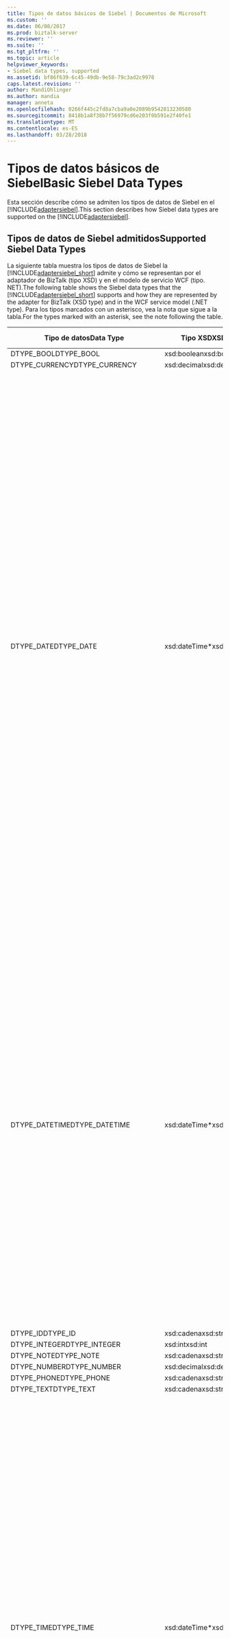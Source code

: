 ```yaml
---
title: Tipos de datos básicos de Siebel | Documentos de Microsoft
ms.custom: ''
ms.date: 06/08/2017
ms.prod: biztalk-server
ms.reviewer: ''
ms.suite: ''
ms.tgt_pltfrm: ''
ms.topic: article
helpviewer_keywords:
- Siebel data types, supported
ms.assetid: bf86f639-6c45-49db-9e58-79c3ad2c9978
caps.latest.revision: ''
author: MandiOhlinger
ms.author: mandia
manager: anneta
ms.openlocfilehash: 0266f445c2fd8a7cba9a0e2089b9542813230580
ms.sourcegitcommit: 8418b1a8f38b7f56979cd6e203f0b591e2f40fe1
ms.translationtype: MT
ms.contentlocale: es-ES
ms.lasthandoff: 03/28/2018
---
```

# <a name="basic-siebel-data-types"></a><span data-ttu-id="a31b1-102">Tipos de datos básicos de Siebel</span><span class="sxs-lookup"><span data-stu-id="a31b1-102">Basic Siebel Data Types</span></span>
<span data-ttu-id="a31b1-103">Esta sección describe cómo se admiten los tipos de datos de Siebel en el [!INCLUDE[adaptersiebel](../../includes/adaptersiebel-md.md)].</span><span class="sxs-lookup"><span data-stu-id="a31b1-103">This section describes how Siebel data types are supported on the [!INCLUDE[adaptersiebel](../../includes/adaptersiebel-md.md)].</span></span>  
  
## <a name="supported-siebel-data-types"></a><span data-ttu-id="a31b1-104">Tipos de datos de Siebel admitidos</span><span class="sxs-lookup"><span data-stu-id="a31b1-104">Supported Siebel Data Types</span></span>  
 <span data-ttu-id="a31b1-105">La siguiente tabla muestra los tipos de datos de Siebel la [!INCLUDE[adaptersiebel_short](../../includes/adaptersiebel-short-md.md)] admite y cómo se representan por el adaptador de BizTalk (tipo XSD) y en el modelo de servicio WCF (tipo. NET).</span><span class="sxs-lookup"><span data-stu-id="a31b1-105">The following table shows the Siebel data types that the [!INCLUDE[adaptersiebel_short](../../includes/adaptersiebel-short-md.md)] supports and how they are represented by the adapter for BizTalk (XSD type) and in the WCF service model (.NET type).</span></span> <span data-ttu-id="a31b1-106">Para los tipos marcados con un asterisco, vea la nota que sigue a la tabla.</span><span class="sxs-lookup"><span data-stu-id="a31b1-106">For the types marked with an asterisk, see the note following the table.</span></span>  
  
|<span data-ttu-id="a31b1-107">Tipo de datos</span><span class="sxs-lookup"><span data-stu-id="a31b1-107">Data Type</span></span>|<span data-ttu-id="a31b1-108">Tipo XSD</span><span class="sxs-lookup"><span data-stu-id="a31b1-108">XSD type</span></span>|<span data-ttu-id="a31b1-109">Tipo de .NET</span><span class="sxs-lookup"><span data-stu-id="a31b1-109">.NET type</span></span>|<span data-ttu-id="a31b1-110">Description</span><span class="sxs-lookup"><span data-stu-id="a31b1-110">Description</span></span>|  
|---------------|--------------|---------------|-----------------|  
|<span data-ttu-id="a31b1-111">DTYPE_BOOL</span><span class="sxs-lookup"><span data-stu-id="a31b1-111">DTYPE_BOOL</span></span>|<span data-ttu-id="a31b1-112">xsd:boolean</span><span class="sxs-lookup"><span data-stu-id="a31b1-112">xsd:boolean</span></span>|<span data-ttu-id="a31b1-113">Boolean</span><span class="sxs-lookup"><span data-stu-id="a31b1-113">Boolean</span></span>|-|  
|<span data-ttu-id="a31b1-114">DTYPE_CURRENCY</span><span class="sxs-lookup"><span data-stu-id="a31b1-114">DTYPE_CURRENCY</span></span>|<span data-ttu-id="a31b1-115">xsd:decimal</span><span class="sxs-lookup"><span data-stu-id="a31b1-115">xsd:decimal</span></span>|<span data-ttu-id="a31b1-116">Decimal</span><span class="sxs-lookup"><span data-stu-id="a31b1-116">Decimal</span></span>|-|  
|<span data-ttu-id="a31b1-117">DTYPE_DATE</span><span class="sxs-lookup"><span data-stu-id="a31b1-117">DTYPE_DATE</span></span>|<span data-ttu-id="a31b1-118">xsd:dateTime\*</span><span class="sxs-lookup"><span data-stu-id="a31b1-118">xsd:dateTime\*</span></span>|<span data-ttu-id="a31b1-119">DateTime</span><span class="sxs-lookup"><span data-stu-id="a31b1-119">DateTime</span></span>|<span data-ttu-id="a31b1-120">El valor no debe ser la hora Universal coordinada (UTC).</span><span class="sxs-lookup"><span data-stu-id="a31b1-120">The value must not be Coordinated Universal Time (UTC).</span></span><br /><br /> <span data-ttu-id="a31b1-121">-Para XSD: DateTime, los valores se esperan para seguir este patrón: "(\d\d\d\d-\d\d-\d\d)T(00:00:00) (.\*)".</span><span class="sxs-lookup"><span data-stu-id="a31b1-121">-   For xsd:dateTime, values are expected to follow this pattern: "(\d\d\d\d-\d\d-\d\d)T(00:00:00)(.\*)".</span></span><br /><span data-ttu-id="a31b1-122">-Para **DateTime** objetos,**DateTime.Kind** debe ser **DateTimeKind.Unspecified**.</span><span class="sxs-lookup"><span data-stu-id="a31b1-122">-   For **DateTime** objects,**DateTime.Kind** must be **DateTimeKind.Unspecified**.</span></span><br /><br /> <span data-ttu-id="a31b1-123">El componente de hora se omitirá el adaptador.</span><span class="sxs-lookup"><span data-stu-id="a31b1-123">The time component will be ignored by the adapter.</span></span><br /><br /> <span data-ttu-id="a31b1-124">Para los mensajes salientes, el adaptador realiza una validación en tiempo de ejecución para asegurarse de que el valor especificado no es UTC (z o del desplazamiento de UTC).</span><span class="sxs-lookup"><span data-stu-id="a31b1-124">For outbound messages, the adapter performs a runtime validation to ensure that the value specified is not UTC (z or UTC offset).</span></span> <span data-ttu-id="a31b1-125">Si se produce un error en la que la validación, el adaptador inicia una excepción.</span><span class="sxs-lookup"><span data-stu-id="a31b1-125">If that validation fails, the adapter throws an exception.</span></span><br /><br /> <span data-ttu-id="a31b1-126">Cuando este tipo se expone como XSD: String (según las reglas que se explica más adelante):</span><span class="sxs-lookup"><span data-stu-id="a31b1-126">When this type is exposed as xsd:string (based on rules explained below):</span></span><br /><br /> <span data-ttu-id="a31b1-127">-El formato viene determinado por la base de datos subyacente.</span><span class="sxs-lookup"><span data-stu-id="a31b1-127">-   The format is determined by the underlying database.</span></span><br /><span data-ttu-id="a31b1-128">-Ninguna validación en tiempo de ejecución se realiza en el valor.</span><span class="sxs-lookup"><span data-stu-id="a31b1-128">-   No runtime validation is performed on the value.</span></span>|  
|<span data-ttu-id="a31b1-129">DTYPE_DATETIME</span><span class="sxs-lookup"><span data-stu-id="a31b1-129">DTYPE_DATETIME</span></span>|<span data-ttu-id="a31b1-130">xsd:dateTime\*</span><span class="sxs-lookup"><span data-stu-id="a31b1-130">xsd:dateTime\*</span></span>|<span data-ttu-id="a31b1-131">DateTime</span><span class="sxs-lookup"><span data-stu-id="a31b1-131">DateTime</span></span>|<span data-ttu-id="a31b1-132">El valor puede contener componentes de fecha y hora y no debe ser UTC.</span><span class="sxs-lookup"><span data-stu-id="a31b1-132">The value can contain both date and time components and must not be UTC.</span></span><br /><br /> <span data-ttu-id="a31b1-133">-Para **DateTime** objetos, **DateTime.Kind** debe ser **DateTimeKind.Unspecified**.</span><span class="sxs-lookup"><span data-stu-id="a31b1-133">-   For **DateTime** objects, **DateTime.Kind** must be **DateTimeKind.Unspecified**.</span></span><br /><br /> <span data-ttu-id="a31b1-134">Para los mensajes salientes, el adaptador realiza una validación en tiempo de ejecución para asegurarse de que se cumplen estas condiciones; Si se produce un error en la validación, el adaptador lanza una excepción.</span><span class="sxs-lookup"><span data-stu-id="a31b1-134">For outbound messages, the adapter performs a run-time validation to ensure that these conditions are met; if the validation fails, the adapter throws an exception.</span></span><br /><br /> <span data-ttu-id="a31b1-135">Cuando este tipo se expone como XSD: String (según las reglas que se explica más adelante):</span><span class="sxs-lookup"><span data-stu-id="a31b1-135">When this type is exposed as xsd:string (based on rules explained below):</span></span><br /><br /> <span data-ttu-id="a31b1-136">-El formato viene determinado por la base de datos subyacente.</span><span class="sxs-lookup"><span data-stu-id="a31b1-136">-   The format is determined by the underlying database.</span></span><br /><span data-ttu-id="a31b1-137">-Ninguna validación en tiempo de ejecución se realiza en el valor.</span><span class="sxs-lookup"><span data-stu-id="a31b1-137">-   No run-time validation is performed on the value.</span></span>|  
|<span data-ttu-id="a31b1-138">DTYPE_ID</span><span class="sxs-lookup"><span data-stu-id="a31b1-138">DTYPE_ID</span></span>|<span data-ttu-id="a31b1-139">xsd:cadena</span><span class="sxs-lookup"><span data-stu-id="a31b1-139">xsd:string</span></span>|<span data-ttu-id="a31b1-140">String</span><span class="sxs-lookup"><span data-stu-id="a31b1-140">String</span></span>|-|  
|<span data-ttu-id="a31b1-141">DTYPE_INTEGER</span><span class="sxs-lookup"><span data-stu-id="a31b1-141">DTYPE_INTEGER</span></span>|<span data-ttu-id="a31b1-142">xsd:int</span><span class="sxs-lookup"><span data-stu-id="a31b1-142">xsd:int</span></span>|<span data-ttu-id="a31b1-143">Int32</span><span class="sxs-lookup"><span data-stu-id="a31b1-143">Int32</span></span>|-|  
|<span data-ttu-id="a31b1-144">DTYPE_NOTE</span><span class="sxs-lookup"><span data-stu-id="a31b1-144">DTYPE_NOTE</span></span>|<span data-ttu-id="a31b1-145">xsd:cadena</span><span class="sxs-lookup"><span data-stu-id="a31b1-145">xsd:string</span></span>|<span data-ttu-id="a31b1-146">String</span><span class="sxs-lookup"><span data-stu-id="a31b1-146">String</span></span>|-|  
|<span data-ttu-id="a31b1-147">DTYPE_NUMBER</span><span class="sxs-lookup"><span data-stu-id="a31b1-147">DTYPE_NUMBER</span></span>|<span data-ttu-id="a31b1-148">xsd:decimal</span><span class="sxs-lookup"><span data-stu-id="a31b1-148">xsd:decimal</span></span>|<span data-ttu-id="a31b1-149">Decimal</span><span class="sxs-lookup"><span data-stu-id="a31b1-149">Decimal</span></span>|-|  
|<span data-ttu-id="a31b1-150">DTYPE_PHONE</span><span class="sxs-lookup"><span data-stu-id="a31b1-150">DTYPE_PHONE</span></span>|<span data-ttu-id="a31b1-151">xsd:cadena</span><span class="sxs-lookup"><span data-stu-id="a31b1-151">xsd:string</span></span>|<span data-ttu-id="a31b1-152">String</span><span class="sxs-lookup"><span data-stu-id="a31b1-152">String</span></span>|-|  
|<span data-ttu-id="a31b1-153">DTYPE_TEXT</span><span class="sxs-lookup"><span data-stu-id="a31b1-153">DTYPE_TEXT</span></span>|<span data-ttu-id="a31b1-154">xsd:cadena</span><span class="sxs-lookup"><span data-stu-id="a31b1-154">xsd:string</span></span>|<span data-ttu-id="a31b1-155">String</span><span class="sxs-lookup"><span data-stu-id="a31b1-155">String</span></span>|-|  
|<span data-ttu-id="a31b1-156">DTYPE_TIME</span><span class="sxs-lookup"><span data-stu-id="a31b1-156">DTYPE_TIME</span></span>|<span data-ttu-id="a31b1-157">xsd:dateTime\*</span><span class="sxs-lookup"><span data-stu-id="a31b1-157">xsd:dateTime\*</span></span>|<span data-ttu-id="a31b1-158">DateTime</span><span class="sxs-lookup"><span data-stu-id="a31b1-158">DateTime</span></span>|<span data-ttu-id="a31b1-159">El valor no debe ser UTC.</span><span class="sxs-lookup"><span data-stu-id="a31b1-159">The value must not be UTC.</span></span><br /><br /> <span data-ttu-id="a31b1-160">-Para XSD: DateTime, los valores se esperan para seguir este patrón: (1753-01-01)T(\d\d:\d\d:\d\d) (.\*) ".</span><span class="sxs-lookup"><span data-stu-id="a31b1-160">-   For xsd:dateTime, values are expected to follow this pattern: (1753-01-01)T(\d\d:\d\d:\d\d)(.\*)".</span></span><br /><span data-ttu-id="a31b1-161">-Para **DateTime** objetos**, DateTime.Kind** debe ser **DateTimeKind.Unspecified**.</span><span class="sxs-lookup"><span data-stu-id="a31b1-161">-   For **DateTime** objects**, DateTime.Kind** must be **DateTimeKind.Unspecified**.</span></span><br /><br /> <span data-ttu-id="a31b1-162">Para los mensajes salientes, el adaptador realiza una validación en tiempo de ejecución para asegurarse de que el valor especificado no es UTC (z o del desplazamiento de UTC).</span><span class="sxs-lookup"><span data-stu-id="a31b1-162">For outbound messages, the adapter performs a runtime validation to ensure that the value specified is not UTC (z or UTC offset).</span></span> <span data-ttu-id="a31b1-163">Si se produce un error en la que la validación, el adaptador inicia una excepción.</span><span class="sxs-lookup"><span data-stu-id="a31b1-163">If that validation fails, the adapter throws an exception.</span></span><br /><br /> <span data-ttu-id="a31b1-164">Cuando este tipo se expone como XSD: String (según las reglas que se explica más adelante):</span><span class="sxs-lookup"><span data-stu-id="a31b1-164">When this type is exposed as xsd:string (based on the rules explained below):</span></span><br /><br /> <span data-ttu-id="a31b1-165">-El formato viene determinado por la base de datos subyacente.</span><span class="sxs-lookup"><span data-stu-id="a31b1-165">-   The format is determined by the underlying database.</span></span><br /><span data-ttu-id="a31b1-166">-Ninguna validación en tiempo de ejecución se realiza en el valor.</span><span class="sxs-lookup"><span data-stu-id="a31b1-166">-   No run-time validation is performed on the value.</span></span>|  
|<span data-ttu-id="a31b1-167">DTYPE_UTCDATETIME</span><span class="sxs-lookup"><span data-stu-id="a31b1-167">DTYPE_UTCDATETIME</span></span>|<span data-ttu-id="a31b1-168">xsd:dateTime\*</span><span class="sxs-lookup"><span data-stu-id="a31b1-168">xsd:dateTime\*</span></span>|<span data-ttu-id="a31b1-169">DateTime</span><span class="sxs-lookup"><span data-stu-id="a31b1-169">DateTime</span></span>|<span data-ttu-id="a31b1-170">El valor puede contener componentes de fecha y hora y debe ser la hora UTC.</span><span class="sxs-lookup"><span data-stu-id="a31b1-170">The value can contain both date and time components and must be UTC.</span></span><br /><br /> <span data-ttu-id="a31b1-171">-Para XSD: DateTime, el valor se debe expresar en UTC (notación de "Z" o el desplazamiento de UTC).</span><span class="sxs-lookup"><span data-stu-id="a31b1-171">-   For xsd:dateTime, the value must be expressed in UTC ('Z' notation or UTC offset).</span></span><br /><span data-ttu-id="a31b1-172">-Para **DateTime** objetos **DateTime.Kind** debe ser **DateTimeKind.Utc**.</span><span class="sxs-lookup"><span data-stu-id="a31b1-172">-   For **DateTime** objects **DateTime.Kind** must be **DateTimeKind.Utc**.</span></span><br /><br /> <span data-ttu-id="a31b1-173">Para los mensajes salientes, el adaptador realiza una validación en tiempo de ejecución para asegurarse de que se cumplen estas condiciones; Si se produce un error en la validación, el adaptador lanza una excepción.</span><span class="sxs-lookup"><span data-stu-id="a31b1-173">For outbound messages, the adapter performs a run-time validation to ensure that these conditions are met; if the validation fails, the adapter throws an exception.</span></span><br /><br /> <span data-ttu-id="a31b1-174">Cuando este tipo se expone como XSD: String (según las reglas que se explica más adelante):</span><span class="sxs-lookup"><span data-stu-id="a31b1-174">When this type is exposed as xsd:string (based on rules explained below):</span></span><br /><br /> <span data-ttu-id="a31b1-175">-El formato viene determinado por la base de datos subyacente.</span><span class="sxs-lookup"><span data-stu-id="a31b1-175">-   The format is determined by the underlying database.</span></span><br /><span data-ttu-id="a31b1-176">-Ninguna validación en tiempo de ejecución se realiza en el valor.</span><span class="sxs-lookup"><span data-stu-id="a31b1-176">-   No run-time validation is performed on the value.</span></span>|  
  
 <span data-ttu-id="a31b1-177">Éstos son los tipos de argumentos de método de servicio para la empresa:</span><span class="sxs-lookup"><span data-stu-id="a31b1-177">The following are the Business Service method argument types:</span></span>  
  
 <span data-ttu-id="a31b1-178">Date</span><span class="sxs-lookup"><span data-stu-id="a31b1-178">Date</span></span>  
 <span data-ttu-id="a31b1-179">El mismo que DTYPE_DATE.</span><span class="sxs-lookup"><span data-stu-id="a31b1-179">The same as DTYPE_DATE.</span></span>  
  
 <span data-ttu-id="a31b1-180">Number</span><span class="sxs-lookup"><span data-stu-id="a31b1-180">Number</span></span>  
 <span data-ttu-id="a31b1-181">El mismo que DTYPE_NUMBER.</span><span class="sxs-lookup"><span data-stu-id="a31b1-181">The same as DTYPE_NUMBER.</span></span>  
  
 <span data-ttu-id="a31b1-182">String</span><span class="sxs-lookup"><span data-stu-id="a31b1-182">String</span></span>  
 <span data-ttu-id="a31b1-183">El mismo que DTYPE_TEXT.</span><span class="sxs-lookup"><span data-stu-id="a31b1-183">The same as DTYPE_TEXT.</span></span>  
  
 <span data-ttu-id="a31b1-184">Jerarquía</span><span class="sxs-lookup"><span data-stu-id="a31b1-184">Hierarchy</span></span>  
 <span data-ttu-id="a31b1-185">Corresponde a XSD tipo XSD: String y al tipo de .net String.</span><span class="sxs-lookup"><span data-stu-id="a31b1-185">Corresponds to XSD type xsd:string, and to .Net type String.</span></span>  <span data-ttu-id="a31b1-186">En los mensajes XML, este debe colocarse en un nodo CDATA.</span><span class="sxs-lookup"><span data-stu-id="a31b1-186">In XML messages, this has to be placed in a CDATA node.</span></span>  
  
 <span data-ttu-id="a31b1-187">Objeto de integración</span><span class="sxs-lookup"><span data-stu-id="a31b1-187">Integration Object</span></span>  
 <span data-ttu-id="a31b1-188">Coincide con la jerarquía.</span><span class="sxs-lookup"><span data-stu-id="a31b1-188">The same as Hierarchy.</span></span>  
  
 <span data-ttu-id="a31b1-189">\* El adaptador determina si se debe usar xsd: DateTime o xsd: String para representar campos DTYPE_DATE, DTYPE_DATETIME, DTYPE_TIME y DTYPE_UTCDATETIME en los componentes empresariales de la siguiente manera.</span><span class="sxs-lookup"><span data-stu-id="a31b1-189">\*The adapter determines whether to use xsd:dateTime or xsd:string to represent DTYPE_DATE, DTYPE_DATETIME, DTYPE_TIME, and DTYPE_UTCDATETIME fields in business components in the following manner.</span></span>  
  
1.  <span data-ttu-id="a31b1-190">Si el campo del componente empresarial tiene uno de los tipos de datos anteriores, el adaptador expone como el XSD: DateTime tipo (en .net que se asigna al tipo de fecha y hora).</span><span class="sxs-lookup"><span data-stu-id="a31b1-190">If the business component field has one of the preceding data types, the adapter will expose it as the xsd:dateTime type (in .Net this maps to the DateTime type).</span></span>  
  
2.  <span data-ttu-id="a31b1-191">Si el campo del componente empresarial no tiene ningún tipo de datos, el adaptador se expondrá como XSD: String (en .net que se asigna al tipo de cadena).</span><span class="sxs-lookup"><span data-stu-id="a31b1-191">If the business component field has no data type, the adapter will expose it as xsd:string (in .Net this maps to the String type).</span></span>  
  
## <a name="supported-facets-for-the-xml-schema-types"></a><span data-ttu-id="a31b1-192">Facetas admitidas para los tipos de esquemas XML</span><span class="sxs-lookup"><span data-stu-id="a31b1-192">Supported Facets for the XML Schema Types</span></span>  
 <span data-ttu-id="a31b1-193">El [!INCLUDE[adaptersiebel_short](../../includes/adaptersiebel-short-md.md)] es compatible con los siguientes aspectos para los tipos de esquemas XML.</span><span class="sxs-lookup"><span data-stu-id="a31b1-193">The [!INCLUDE[adaptersiebel_short](../../includes/adaptersiebel-short-md.md)] supports the following facets for the XML schema types.</span></span>  
  
|<span data-ttu-id="a31b1-194">Tipo de Siebel</span><span class="sxs-lookup"><span data-stu-id="a31b1-194">Siebel Type</span></span>|<span data-ttu-id="a31b1-195">Faceta</span><span class="sxs-lookup"><span data-stu-id="a31b1-195">Facet</span></span>|  
|-----------------|-----------|  
|<span data-ttu-id="a31b1-196">DTYPE_BOOL</span><span class="sxs-lookup"><span data-stu-id="a31b1-196">DTYPE_BOOL</span></span>|<span data-ttu-id="a31b1-197">None</span><span class="sxs-lookup"><span data-stu-id="a31b1-197">None</span></span>|  
|<span data-ttu-id="a31b1-198">DTYPE_CURRENCY</span><span class="sxs-lookup"><span data-stu-id="a31b1-198">DTYPE_CURRENCY</span></span>|<span data-ttu-id="a31b1-199">Precisión (22), escala</span><span class="sxs-lookup"><span data-stu-id="a31b1-199">Precision (22), Scale</span></span>|  
|<span data-ttu-id="a31b1-200">DTYPE_DATE</span><span class="sxs-lookup"><span data-stu-id="a31b1-200">DTYPE_DATE</span></span>|<span data-ttu-id="a31b1-201">(\d\d\d\d-\d\d-\d\d)T(00:00:00)(.\*)</span><span class="sxs-lookup"><span data-stu-id="a31b1-201">(\d\d\d\d-\d\d-\d\d)T(00:00:00)(.\*)</span></span>|  
|<span data-ttu-id="a31b1-202">DTYPE_DATETIME</span><span class="sxs-lookup"><span data-stu-id="a31b1-202">DTYPE_DATETIME</span></span>|<span data-ttu-id="a31b1-203">None</span><span class="sxs-lookup"><span data-stu-id="a31b1-203">None</span></span>|  
|<span data-ttu-id="a31b1-204">DTYPE_ID</span><span class="sxs-lookup"><span data-stu-id="a31b1-204">DTYPE_ID</span></span>|<span data-ttu-id="a31b1-205">MaxLength (15)</span><span class="sxs-lookup"><span data-stu-id="a31b1-205">MaxLength (15)</span></span>|  
|<span data-ttu-id="a31b1-206">DTYPE_INTEGER</span><span class="sxs-lookup"><span data-stu-id="a31b1-206">DTYPE_INTEGER</span></span>|<span data-ttu-id="a31b1-207">Precisión (22)</span><span class="sxs-lookup"><span data-stu-id="a31b1-207">Precision (22)</span></span>|  
|<span data-ttu-id="a31b1-208">DTYPE_NOTE</span><span class="sxs-lookup"><span data-stu-id="a31b1-208">DTYPE_NOTE</span></span>|<span data-ttu-id="a31b1-209">MaxLength (16384)</span><span class="sxs-lookup"><span data-stu-id="a31b1-209">MaxLength (16384)</span></span>|  
|<span data-ttu-id="a31b1-210">DTYPE_NUMBER</span><span class="sxs-lookup"><span data-stu-id="a31b1-210">DTYPE_NUMBER</span></span>|<span data-ttu-id="a31b1-211">Precisión (22), escala</span><span class="sxs-lookup"><span data-stu-id="a31b1-211">Precision (22), Scale</span></span>|  
|<span data-ttu-id="a31b1-212">DTYPE_PHONE</span><span class="sxs-lookup"><span data-stu-id="a31b1-212">DTYPE_PHONE</span></span>|<span data-ttu-id="a31b1-213">MaxLength (40)</span><span class="sxs-lookup"><span data-stu-id="a31b1-213">MaxLength (40)</span></span>|  
|<span data-ttu-id="a31b1-214">DTYPE_TEXT</span><span class="sxs-lookup"><span data-stu-id="a31b1-214">DTYPE_TEXT</span></span>|<span data-ttu-id="a31b1-215">MaxLength (2048)</span><span class="sxs-lookup"><span data-stu-id="a31b1-215">MaxLength (2048)</span></span>|  
|<span data-ttu-id="a31b1-216">DTYPE_TIME</span><span class="sxs-lookup"><span data-stu-id="a31b1-216">DTYPE_TIME</span></span>|<span data-ttu-id="a31b1-217">(1753-01-01)T(\d\d:\d\d:\d\d)(.\*)</span><span class="sxs-lookup"><span data-stu-id="a31b1-217">(1753-01-01)T(\d\d:\d\d:\d\d)(.\*)</span></span>|  
|<span data-ttu-id="a31b1-218">DTYPE_UTCDATETIME</span><span class="sxs-lookup"><span data-stu-id="a31b1-218">DTYPE_UTCDATETIME</span></span>|<span data-ttu-id="a31b1-219">None</span><span class="sxs-lookup"><span data-stu-id="a31b1-219">None</span></span>|  
  
 <span data-ttu-id="a31b1-220">Los siguientes son algunas reglas que rigen cómo y cuándo se publican las facetas y sus valores:</span><span class="sxs-lookup"><span data-stu-id="a31b1-220">The following are some rules that govern how and when the facets, and their values, are published:</span></span>  
  
 <span data-ttu-id="a31b1-221">Si el atributo de longitud del campo se establece en un valor mayor que cero y menor o igual que el valor máximo (que se especifica entre paréntesis en la tabla anterior):</span><span class="sxs-lookup"><span data-stu-id="a31b1-221">If the Length attribute of the field is set to a value greater than zero and less than or equal to the maximum value (specified in parentheses in the preceding table):</span></span>  
  
-   <span data-ttu-id="a31b1-222">La faceta de precisión se publica como se indica a continuación:</span><span class="sxs-lookup"><span data-stu-id="a31b1-222">The Precision facet is published as follows:</span></span>  
  
    -   <span data-ttu-id="a31b1-223">Si se establece el atributo de precisión para el campo, el mismo valor se publica como faceta de precisión.</span><span class="sxs-lookup"><span data-stu-id="a31b1-223">If the Precision attribute is set for the field, the same value is published as Precision facet.</span></span>  
  
    -   <span data-ttu-id="a31b1-224">Si no se establece el atributo de precisión para el campo, el valor de longitud se publica como la faceta de precisión.</span><span class="sxs-lookup"><span data-stu-id="a31b1-224">If the Precision attribute is not set for the field, the Length value is published as the Precision facet.</span></span>  
  
-   <span data-ttu-id="a31b1-225">La faceta de escala se publica solo si:</span><span class="sxs-lookup"><span data-stu-id="a31b1-225">The Scale facet is published only if both:</span></span>  
  
    -   <span data-ttu-id="a31b1-226">Se ha publicado el atributo de precisión</span><span class="sxs-lookup"><span data-stu-id="a31b1-226">The Precision attribute has been published</span></span>  
  
    -   <span data-ttu-id="a31b1-227">El atributo de escala se establece para el campo en un valor mayor que cero y menor que el valor que se publican como parte de la faceta de precisión</span><span class="sxs-lookup"><span data-stu-id="a31b1-227">The Scale attribute is set for the field to a value greater than zero and less than the value published as part of the Precision facet</span></span>  
  
-   <span data-ttu-id="a31b1-228">La faceta MaxLength es el valor especificado para el atributo de longitud.</span><span class="sxs-lookup"><span data-stu-id="a31b1-228">The MaxLength facet is the value specified for the Length attribute.</span></span> <span data-ttu-id="a31b1-229">Esto se selecciona en el repositorio de definición de campo.</span><span class="sxs-lookup"><span data-stu-id="a31b1-229">This is picked up from the field definition repository.</span></span> <span data-ttu-id="a31b1-230">En caso de que no se especifica la longitud en el repositorio de definición de campo, se publica el valor especificado entre paréntesis en la tabla anterior.</span><span class="sxs-lookup"><span data-stu-id="a31b1-230">In case the length is not specified in the field definition repository, the value specified in parentheses in the preceding table gets published.</span></span>  
  
### <a name="special-cases-related-to-siebel-data-types"></a><span data-ttu-id="a31b1-231">Casos especiales relacionadas con los tipos de datos de Siebel</span><span class="sxs-lookup"><span data-stu-id="a31b1-231">Special Cases Related to Siebel Data Types</span></span>  
 <span data-ttu-id="a31b1-232">Las siguientes reglas afectan a las facetas de campo de componente empresarial basándose en el contexto de la operación en el que se utilizan.</span><span class="sxs-lookup"><span data-stu-id="a31b1-232">The following rules affect the business component field facets based on the context of the operation in which they are used.</span></span> <span data-ttu-id="a31b1-233">Estas reglas son aplicables para operaciones de INSERCIÓN y actualización.</span><span class="sxs-lookup"><span data-stu-id="a31b1-233">These rules are applicable for INSERT and UPDATE operations only.</span></span> <span data-ttu-id="a31b1-234">Para las operaciones de consulta, todos los campos de componente de negocio se exponen al usuario.</span><span class="sxs-lookup"><span data-stu-id="a31b1-234">For QUERY operations, all business component fields are exposed to the user.</span></span>  
  
 <span data-ttu-id="a31b1-235">**Campo de componente de negocio marcado como REQUIRED en Siebel**</span><span class="sxs-lookup"><span data-stu-id="a31b1-235">**Business component field marked as REQUIRED in Siebel**</span></span>  
  
 <span data-ttu-id="a31b1-236">Incluso si un campo del componente empresarial está marcado como REQUIRED en el sistema Siebel pero se establecen los valores predeterminados anterior o posterior a la predeterminada para el campo [!INCLUDE[adaptersiebel_short](../../includes/adaptersiebel-short-md.md)] marca el campo como opcional.</span><span class="sxs-lookup"><span data-stu-id="a31b1-236">Even if a business component field is marked as REQUIRED in the Siebel system but the pre-default or post-default values are set for the field, [!INCLUDE[adaptersiebel_short](../../includes/adaptersiebel-short-md.md)] marks the field as OPTIONAL.</span></span> <span data-ttu-id="a31b1-237">Por lo tanto, si un usuario proporciona un valor para insertar o actualizar, el adaptador procesa ese valor.</span><span class="sxs-lookup"><span data-stu-id="a31b1-237">Hence if a user provides a value to be inserted or updated, the adapter processes that value.</span></span> <span data-ttu-id="a31b1-238">Si no se proporciona ningún valor, Siebel utiliza los valores previos-default/post-default.</span><span class="sxs-lookup"><span data-stu-id="a31b1-238">If no value is provided, Siebel uses the pre-default/post-default values.</span></span>  
  
 <span data-ttu-id="a31b1-239">**Campo de componente de negocio no marcado como READ ONLY en Siebel**</span><span class="sxs-lookup"><span data-stu-id="a31b1-239">**Business component field NOT marked as READ ONLY in Siebel**</span></span>  
  
 <span data-ttu-id="a31b1-240">Si un campo del componente empresarial no está marcado como READ ONLY, la [!INCLUDE[adaptersiebel_short](../../includes/adaptersiebel-short-md.md)] lo expone como un campo de escritura.</span><span class="sxs-lookup"><span data-stu-id="a31b1-240">If a business component field is NOT marked as READ ONLY, the [!INCLUDE[adaptersiebel_short](../../includes/adaptersiebel-short-md.md)] exposes it as a writable field.</span></span> <span data-ttu-id="a31b1-241">Sin embargo, hay un par de excepciones a esta regla.</span><span class="sxs-lookup"><span data-stu-id="a31b1-241">However, there are a couple of exceptions to this rule.</span></span> <span data-ttu-id="a31b1-242">Los enfoques son:</span><span class="sxs-lookup"><span data-stu-id="a31b1-242">These are:</span></span>  
  
-   <span data-ttu-id="a31b1-243">Si el campo de componente de negocio es una **calculado** campo de Siebel, no aparecerá en las operaciones de inserción o actualización porque Siebel automáticamente se encargará de **calculado** campos.</span><span class="sxs-lookup"><span data-stu-id="a31b1-243">If the business component field is a **Calculated** field in Siebel, it will not appear in the Insert or Update operations because Siebel will automatically take care of **Calculated** fields.</span></span>  
  
-   <span data-ttu-id="a31b1-244">Si el campo de componente de negocio se obtiene a través de una combinación explícita (combinación de tabla en otra tabla), es normalmente de solo lectura.</span><span class="sxs-lookup"><span data-stu-id="a31b1-244">If the business component field is obtained through an explicit join (table join on another table), it is generally read only.</span></span> <span data-ttu-id="a31b1-245">Sin embargo Siebel permite que los datos se escriban en este campo si es un campo de lista desplegable.</span><span class="sxs-lookup"><span data-stu-id="a31b1-245">However Siebel allows data to be written to this field if it is a picklist field.</span></span> <span data-ttu-id="a31b1-246">Por lo tanto, si el campo de componente de negocio procede de una combinación explícita y el campo no es un campo de lista desplegable, a continuación, no aparecerá en las operaciones de inserción o actualización porque los clientes de adaptador no pueden escribir datos en esos campos.</span><span class="sxs-lookup"><span data-stu-id="a31b1-246">Hence, if the business component field is from an explicit join and the field is NOT a picklist field, then it will NOT appear in the Insert or Update operations because adapter clients cannot write data into such fields.</span></span>  
  
 <span data-ttu-id="a31b1-247">**Tipo de datos de un campo que no se especifica en el componente empresarial**</span><span class="sxs-lookup"><span data-stu-id="a31b1-247">**Data type of a field not specified in the Business Component**</span></span>  
  
 <span data-ttu-id="a31b1-248">Si no se especifica el tipo de datos de un campo del componente empresarial, la [!INCLUDE[adaptersiebel_short](../../includes/adaptersiebel-short-md.md)] expone los metadatos de campo mediante la heurística siguiente.</span><span class="sxs-lookup"><span data-stu-id="a31b1-248">If the data type of a field is not specified in the Business Component, the [!INCLUDE[adaptersiebel_short](../../includes/adaptersiebel-short-md.md)] exposes the field metadata using the following heuristics.</span></span>  
  
-   <span data-ttu-id="a31b1-249">Si el campo es un campo especial (es decir, lista de selección o combinación), el [!INCLUDE[adaptersiebel_short](../../includes/adaptersiebel-short-md.md)] buscará el campo asignado en el componente empresarial de destino.</span><span class="sxs-lookup"><span data-stu-id="a31b1-249">If the field is a special field (i.e. picklist or join), the [!INCLUDE[adaptersiebel_short](../../includes/adaptersiebel-short-md.md)] will look up the mapped field in the destination Business Component.</span></span> <span data-ttu-id="a31b1-250">Si ese campo tiene un tipo asociado, el [!INCLUDE[adaptersiebel_short](../../includes/adaptersiebel-short-md.md)] expondrá como el tipo del campo.</span><span class="sxs-lookup"><span data-stu-id="a31b1-250">If that field has a type associated with it, the [!INCLUDE[adaptersiebel_short](../../includes/adaptersiebel-short-md.md)] will expose that as the type of the field.</span></span> <span data-ttu-id="a31b1-251">Sin embargo, si ese tipo es DTYPE_DATE, DTYPE_TIME, DTYPE_DATETIME o DTYPE_UTCDATETIME, la [!INCLUDE[adaptersiebel_short](../../includes/adaptersiebel-short-md.md)] expondrá el campo como el tipo XSD: String.</span><span class="sxs-lookup"><span data-stu-id="a31b1-251">However, if that type is DTYPE_DATE, DTYPE_TIME, DTYPE_DATETIME, or DTYPE_UTCDATETIME, the [!INCLUDE[adaptersiebel_short](../../includes/adaptersiebel-short-md.md)] will expose the field as the xsd:string type.</span></span> <span data-ttu-id="a31b1-252">Si el campo asignado no tiene un tipo asociado, el [!INCLUDE[adaptersiebel_short](../../includes/adaptersiebel-short-md.md)] expondrá el campo original como el tipo XSD: String.</span><span class="sxs-lookup"><span data-stu-id="a31b1-252">If the mapped field doesn’t have an associated type, the [!INCLUDE[adaptersiebel_short](../../includes/adaptersiebel-short-md.md)] will expose the original field as the xsd:string type.</span></span>  
  
-   <span data-ttu-id="a31b1-253">Si el campo no es una lista de selección o un campo de combinación, el [!INCLUDE[adaptersiebel_short](../../includes/adaptersiebel-short-md.md)] expondrá como el tipo XSD: String.</span><span class="sxs-lookup"><span data-stu-id="a31b1-253">If the field is not a picklist or join field, the [!INCLUDE[adaptersiebel_short](../../includes/adaptersiebel-short-md.md)] will expose it as the xsd:string type.</span></span>  
  
 <span data-ttu-id="a31b1-254">**Tipo de datos, la longitud de campo o la precisión de un componente de negocio principal no está disponible**</span><span class="sxs-lookup"><span data-stu-id="a31b1-254">**Data type, field length, or precision of a parent business component is not available**</span></span>  
  
 <span data-ttu-id="a31b1-255">Si los datos de tipo, longitud, o el campo precisión de un componente de negocio principal (un componente empresarial que tiene un componente de negocio secundario basado en listas desplegables o MVLs), el [!INCLUDE[adaptersiebel_short](../../includes/adaptersiebel-short-md.md)] Obtiene la información sobre el tipo de datos, longitud, precisión y escala de la componente de negocio de lista desplegable o el componente de negocio MVL.</span><span class="sxs-lookup"><span data-stu-id="a31b1-255">If the data type, length, or field precision of a parent business component (a business component that has a child business component based on picklists or MVLs), the [!INCLUDE[adaptersiebel_short](../../includes/adaptersiebel-short-md.md)] obtains the information about the data type, length, precision, and scale from the picklist business component or the MVL business component.</span></span>  
  
## <a name="see-also"></a><span data-ttu-id="a31b1-256">Vea también</span><span class="sxs-lookup"><span data-stu-id="a31b1-256">See Also</span></span>  
 [<span data-ttu-id="a31b1-257">Mensajes y esquemas de mensaje para el adaptador de BizTalk para Siebel eBusiness Applications</span><span class="sxs-lookup"><span data-stu-id="a31b1-257">Messages and Message Schemas for BizTalk Adapter for Siebel eBusiness Applications</span></span>](../../adapters-and-accelerators/adapter-siebel/messages-and-message-schemas-for-siebel-adapter-in-biztalk.md)